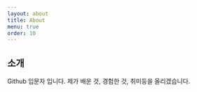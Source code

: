 ```yaml
---
layout: about
title: About
menu: true
order: 10
---
```


## 소개

Github 입문자 입니다.
제가 배운 것, 경험한 것, 취미등을 올리겠습니다.


